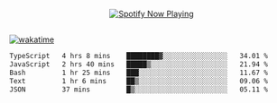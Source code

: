 

<p align="center">
  <a href="https://open.spotify.com/user/31ljmyymhthokwewwcd6dsdmvprm" target="_blank"><img src="https://novatorem-psi-rosy.vercel.app/api/spotify" alt="Spotify Now Playing"/></a>
</p>

##

[![wakatime](https://wakatime.com/badge/user/87646243-158a-4241-a3cb-668e1fa2dbb8.svg)](https://wakatime.com/@87646243-158a-4241-a3cb-668e1fa2dbb8)
<!--START_SECTION:waka-->

```txt
TypeScript   4 hrs 8 mins    ████████▓░░░░░░░░░░░░░░░░   34.01 %
JavaScript   2 hrs 40 mins   █████▒░░░░░░░░░░░░░░░░░░░   21.94 %
Bash         1 hr 25 mins    ███░░░░░░░░░░░░░░░░░░░░░░   11.67 %
Text         1 hr 6 mins     ██▒░░░░░░░░░░░░░░░░░░░░░░   09.06 %
JSON         37 mins         █▒░░░░░░░░░░░░░░░░░░░░░░░   05.11 %
```

<!--END_SECTION:waka-->
